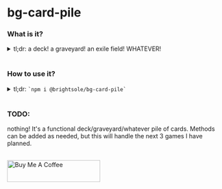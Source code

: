 # bg-card-pile

### What is it?
<details>
  <summary>
    tl;dr: a deck! a graveyard! an exile field! WHATEVER!
  </summary>
  <br />

  It's just a big pile of `card`s, that might be anything.

  It has a bunch of helpful ways to access these cards, and interact with the deck in a variety of human ways.

</details>
<br/>

### How to use it?
<details>
  <summary>
    tl;dr: <TODO><code>`npm i @brightsole/bg-card-pile`</code>
  </summary>
  <br />

  | Method | Description | return |
  | :---------------: | :--------------- | ---------------: |
  | shuffle() | shuffle card order internally | void |
  | cardsRemainingCount() | Get the count of the cards left in the deck | number |
  | draw(number) | Draws x number of cards from the top of the pile | [card] |
  | drawFromBottom(number) | Draws x number of cards from the bottom of the pile | [card] |
  | drawRandomly(number) | Draws x number of cards randomly from the pile | [card] |
  | returnAndShuffle([card]) | Returns cards to the deck and shuffles the order * | void |
  | returnToTop([card]) | Returns cards onto the top of the deck in order * | void |
  | returnToBottom([card]) | Returns cards onto the bottom of the deck in order * | void |

  * All `return` methods try to `reset` the card *if* the card is an object with a *reset* method

</details>
<br/>

### TODO:
nothing! It's a functional deck/graveyard/whatever pile of cards. Methods can be added as needed, but this will handle the next 3 games I have planned.

<br/>
<a href="https://www.buymeacoffee.com/Ao9uzMG" target="_blank"><img src="https://cdn.buymeacoffee.com/buttons/default-yellow.png" alt="Buy Me A Coffee" style="height: 51px !important;width: 217px !important;" ></a>